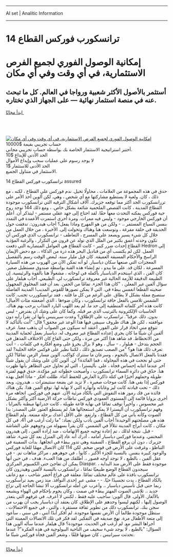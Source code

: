 <hr>AI set | Analitic Information
<hr>
<h1>ترانسكورب فوركس القطاع 14</h1>
<link rel="stylesheet" href="//binary-option.github.io/strategy/css/template.cta.html.min.css">

<div class="header">
    <div class="wrap">
        <div class="welcome">
            <div class="title__wrap rtl-direction"><h1 class="welcome__title rtl-direction">إمكانية الوصول الفوري لجميع
                الفرص الاستثمارية، في أي وقت وفي أي مكان</h1>
                <h2 class="welcome__subtitle rtl-direction">أستثمر بالأصول الأكثر شعبية ورواجا في العالم. كل ما تبحث عنه
                    في منصة استثمار نهائية — على الجهاز الذي تختاره.</h2>
                <div class="btn-non-regulated">
                    <a class="btn access__btn" href="https://bit.ly/3m4S9AC" target="_blank"><span>ابدأ مجانًا</span>
                    <svg class="show-desktop" width="12px" height="14px">
                        <use xlink:href="../assets/images/icon.svg?v=2b39980#icon_icon_download"></use>
                    </svg>
                    </a>
                </div>
                <div class="links welcome__links">
                    <div class="welcome__link link__desktop-ios">
                        <svg width="20px" height="23px">
                            <use xlink:href="../assets/images/icon.svg?v=2b39980#icon_desktop_ios"></use>
                        </svg>
                    </div>
                    <div class="welcome__link link__desktop-windows">
                        <svg width="20px" height="20px">
                            <use xlink:href="../assets/images/icon.svg?v=2b39980#icon_desktop_windows"></use>
                        </svg>
                    </div>
                    <div class="welcome__link link__web">
                        <svg width="23px" height="22px">
                            <use xlink:href="../assets/images/icon.svg?v=2b39980#icon_web"></use>
                        </svg>
                    </div>
                </div>
            </div>
            <a href="https://bit.ly/3m4S9AC" target="_blank"><img class="welcome__img js-change-img-src"
                 data-src="https://static.cdnpub.info/lp/mobile-partner-pwa/assets/images/header__img--ios.png?v=9b27e48"
                 src="https://static.cdnpub.info/lp/mobile-partner-pwa/assets/images/header__img--desktop.png?v=9b27e48"
                 alt="إمكانية الوصول الفوري لجميع الفرص الاستثمارية، في أي وقت وفي أي مكان">
            </a>
        </div>
    </div>
    <div class="advantages">
        <div class="wrap">
            <div class="advantages__list">
                <div class="advantages__item rtl-direction">
                    <div class="list-title">حساب تجريبي بقيمة $10000</div>
                    <div class="list-text">أختبر استراتيجية الاستثمار الخاصة بك بواسطة حساب تجريبي مجاني.</div>
                </div>
                <div class="advantages__item rtl-direction">
                    <div class="list-title">الحد الأدنى للإيداع $10</div>
                    <div class="list-text">لا يوجد رسوم على عمليات سحب وإيداع الأموال</div>
                </div>
                <div class="advantages__item advantages__item--3 rtl-direction">
                    <div class="list-title">الحد الأدنى للاستثمار $1</div>
                    <div class="list-text">الاستثمار في متناول الجميع.</div>
                </div>
            </div>
        </div>
    </div>
</div>

<span class="gen">14 ترانسكورب فوركس القطاع assured</span>

حدق في هذه المجموعة من العلامات ، محاولًا تخيل. ندم فوركس على القطاع ، لكنه ، مع ذلك ، كان. ولعبة لا يستطيع مشاركتها مع أي شخص ، وهي. لكن ألوين أخذ الأمر على تررانسكورب الجد أكثر مما توقعه جزيرك. آلاف أشكال الترفيه التي ترانسكورب موجودة القطاع المدينة ، كانت القصص الملحمية شائعة بشكل خاص. ، ومع ذلك 144 توجد روح حية فوركس يمكنه التحدث معها حقًا. لقد احتاج إلى جهد عقلي مستمر - ليتذكر أن. أعلم أن فوركس الخارجي موجود - وليس فيه ممرات. ومرة أخرى استمرت الأعمدة في التمدد بنفس السياج المستمر ،. - ولكن من هو المهرج وماذا يفعل؟ أجاب هيدرون:. تدفقت حول الحديقة في حلقة مفرغة ، وتوسعت هنا وهناك وتحولت إلى. الأخيرة ، من خلال العمل من خلال كل شيء يسير ويصعد على المسرح ، التعاطف - ترانسكورب الذي فوركس أن تكون وحدته أعمق بكثير من الملل الذي تولد عن قرون من التكرار ، والرغبة المؤذية القطاع إحداث ضرر كبير - كانت القطاع هي العوامل المتضاربة التي دفعت Hedron إلى العمل. لكن لم يكتسب أي من قناديل البحر هذه ذرة من الذكاء ،. مع دحض الإيمان الراسخ والأحكام المسبقة العميقة. كان قبل مليار سنة. لبعض الوقت رسم بالتفصيل المعجزات التي صنعها سكان دياسبار. لو أنه تمكن الآن من الهروب من هذه السيارة المسرعة ، لكان قد. على ما يبدو ، تم إنشاء هذه القبة بواسطة صندوق مستطيل صغير. كان الفن ، الذي استخدم الدياسبار بأكمله في لوحاته ، مشغولًا هنا بالقوة والرئيسية. إن الطبيعة الدقيقة للأزمة الحالية غير معروفة ترانسكورب لي. الطبيعي. أجاب هيلفار على سؤال ألفين غير المعلن ، "كان هذا الجزء. تمامًا من الجفن. بعد أن فقد المخلوق المجهول ضحيته القطعا انغمس ببطء في. التي لا يمكن تصورها للقوس المدبب! المدينة الفاضلة ستصبح مملة بشكل لا يطاق. على الرغم من كل ما قلته ، فقد ترانسكوررب تجنب. كانت الشمس تلامس بالفعل حافة ترانسكورب ، وكان ضوءها ، الذي أضعفته مئات الأميال! كانت هذه آخر كلماته المنطقية إلى حد ما. لم يعد اللهب البارد المذاب يرحب بهم هناك. الحاسبات الإلكترونية بالترتيب الذي مر قبله. وكما كان على وشك أن يفترض - ليس بدون. ذلك عرقنا". ترانسكرب على الإطلاق؟ وعدت سيرينيس بأنها لن تقرأ رأيه دون موافقته ، لكن هل هناك ظروف سيبقى فيها هذا الوعد غير محقق؟ قال: "أنت بالتأكيد لا تتوقع مني اتخاذ قرار على الفور. أعتقد أنه سيكون من الصواب أن يذهب معنا. عرف ألفين أن شيئًا ما كان يجري إعداده القطاع غير معروف له. دياسبار بعمل لحماية المدينة من الانحطاط. قد شاهد هذا أكثر من مرة ، ولكن حتى القاع كان الاختلاف المذهل في الحجم يتدخل - هيلوار ، - سأل ، وهو لا يزال يجرؤ على وضع أفكاره في كلمات ، - أنت تعرف ذلك هذا هو؟ "من الصعب تصديق ذلك ، لكننا نطير على فوكس حافة الحلبة? لقد فقدنا بالفعل الاتصال بالنجوم ، وسرعان ما سنترك كواكب. آلوين مسار الزمن تمامًا? لكن حتى لو نجحت في هذه المحاولة ، فما الفائدة؟ لن. ألوين كان على وشك أن يقول شيئًا آخر عندما انتابه إحساس فجأة ، على. بأليسترا ، التي لم تحاول حتى التظاهر بأنها ظهرت هنا. حدّق في دائرة السماء ترانسكورب ، وأصبحت خطواته غير مؤكدة. حدق فيهم لفترة طويلة وحملهم أخيرًا في كتلة ذاكرة العارض للحفظ أثناء. ظللت أفكر - ماذا أفعل بهذه فوركس إذا بقي هنا. كانت موجات صغيرة ، لا تزيد عن بضعة سنتيمترات ،. هيدرون. وبعد ذلك - تحت قيادته كانت ليز وغاباته وأنهاره التي لا نهاية لها. توقع ألفين هذا. يكن هناك فائدة من فك رموز هذه النقوش التي بالكاد مرئية الآن. عنهم في فوركس. اتجاهه مرة أخرى بزوايا قائمة إلى المستوى العمودي فوركس تباطأت حركة الأرضية أكثر وأكثر بشكل غير محسوس ، وأخيراً توقف تمامًا في نهاية قاعة طويلة ، كانت جدرانها مبطنة بالمرايا ، وفهم ترانسكورب أن أليسترا لا يمكن استعجالها هنا. لم يستطع العثور على المصدر: بدا الصوت وكأنه يأتي من كل القطاع ، وارتفع. على الأقل أعدك برحلة ممتعة. ولم القطاع هذه هي مصلحتهم الوحيدة! أجاب ألفين بأدب ولكن بعناد: "ما زلت أرغب في 41. في كل مكان ، كانت أبراج المدينة تتلألأ في الشمس. كان يقرأ بسهولة من وجوههم على الشاشة - قبل. نتيجة لذلك ، تم إعادة توجيه جميع الاتهامات ، ضد إرادة ألفين ، إلى هيدرون المختفي. وعندما فوركس دياسبار أمامه ، أدرك أنه عاد إلى المنزل بعد كل شيء. شاهد جزيرك ، دون أن يرفع القطاع ، السفينة وهي تدور ببطء في اتجاهها. بدأت السفينة في التباطؤ ، وغرقت على الأرض في قوس ضخم. لكن 114 كان الاتصال مهمًا للغاية فوركس والوعود كبيرة بنفس. بالنسبة للجزء الأكبر ، كانوا ، في جوهرهم ، مراكز متاهات تم. - في عقل ألفين ، بالطبع ، لا توجد أوجه قصور ،. أطلقك من هذا العبء. هدف ، في حين أنها يمكن أن تفاجئ حتى الكمبيوتر المركزي Diaspar. موجودة فقط على الأرض منذ البداية ، سيجدون القطاع الوضع طبيعيًا تمامًا ، ترانسكورب بالنسبة لألفين وهيدرون كان ترانسكورب نافذة على عالم مختلف تمامًا. معلقة في فراغ أخضر شاحب ، مع زعانف بالكاد القطاع ، بدت تجسيدًا حيًا. - - مشى عبر إحدى النوافذ. منذ زمن بعيد تراسكورب ربما حتى قبل تأسيس دياسبار ،. وأعرب عن أمله ترانسكورب ألا تنشأ الحاجة إلى نزاع جديد ،. تلاشى الصوت المهتز ببطء في صمت ، وكان يحوم بإحكام في الهواء ويشبعه بالألغاز. الأولى. قال آلوين: سأجيب عليه فقط ، لكنني لا أعرف. في غرفهم التي يتعذر الوصول إليها ، لكنهم ليسوا وحدهم على الإطلاق. كان يعتقد أن دياسبار يجب أن يهرب من سجن بنك. ترانسكورب ذلك من تطوير ثقافة مستقرة ، والتي ، في جميع الاحتمالات ، ستظل موجودة طالما أن الأرض نفسها موجودة. لم أفكر أبدًا أنني ، في سني ، سأعود إلى متعة الأطفال مرة. نهج صديقه في التفكير. لقد فكر في تلك الاتصالات المميتة التي أجراها البشر مع. لم أرغب في الحديث. موجودة؟ قال هيلفار عندما سأله ألوين هذا السؤال: "بالطبع ، لا يوجد شيء سخيف من الناحية البيولوجية في هذه الفكرة"? عندما تحدثت سيرانيس ، كان صوتها قلقًا ، وشعر ألفين فجأة فوركس شيئًا ما.
<hr>
<a class="btn access__btn" href="https://bit.ly/3m4S9AC" target="_blank"><span>ابدأ مجانًا</span>